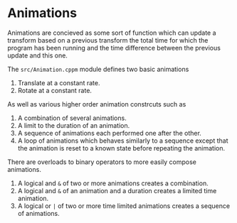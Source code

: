 # Animations

Animations are concieved as some sort of function which can update a transform based on a previous transform the total time for which the program has been running and the time difference between the previous update and this one.

The `src/Animation.cppm` module defines two basic animations 
 1. Translate at a constant rate.
 2. Rotate at a constant rate.

As well as various higher order animation constrcuts such as
 1. A combination of several animations.
 2. A limit to the duration of an animation.
 3. A sequence of animations each performed one after the other.
 4. A loop of animations which behaves similarly to a sequence except that the animation is reset to a known state before repeating the animation.

There are overloads to binary operators to more easily compose animations.
 1. A logical and `&` of two or more animations creates a combination.
 2. A logical and `&` of an animation and a duration creates a limited time animation.
 3. A logical or `|` of two or more time limited animations creates a sequence of animations.